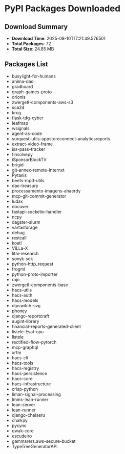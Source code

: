 # PyPI Packages Downloaded

## Download Summary
- **Download Time**: 2025-08-10T17:21:49.576501
- **Total Packages**: 72
- **Total Size**: 24.85 MB

## Packages List
- busylight-for-humans
- anima-dao
- gradboard
- graph-games-proto
- orionis
- zwergetl-components-aws-s3
- sca2d
- krcg
- flask-tdg-cyber
- leafmap
- wsignals
- agent-as-code
- surquest-utils-appstoreconnect-analyticsreports
- extract-video-frame
- iss-pass-tracker
- finsolvepy
- iSponsorBlockTV
- brigid
- git-annex-remote-internxt
- Pytanis
- beets-mpd-utils
- dao-treasury
- processamento-imagens-ahaerdy
- mcp-git-commit-generator
- ludax
- docuver
- fastapi-socketio-handler
- ncpy
- dagster-slurm
- vartastorage
- dehug
- restcall
- koatl
- ViLLa-X
- litai-research
- sonyk-sdk
- python-http_request
- frogml
- python-proto-importer
- rajo
- zwergetl-components-base
- hacs-utils
- hacs-auth
- hacs-models
- dipswitch-svg
- phoney
- django-reportcraft
- augint-library
- financial-reports-generated-client
- listele-Esat-cpu
- listele
- rectified-flow-pytorch
- mcp-graphql
- xrfm
- hacs-cli
- hacs-tools
- hacs-registry
- hacs-persistence
- hacs-core
- hacs-infrastructure
- crisp-python
- liman-signal-processing
- lmms-lean-runner
- lean-server
- lean-runner
- django-chelseru
- chalkpy
- pycync
- qwak-core
- escudeiro
- gammarers.aws-secure-bucket
- TypeTreeGeneratorAPI
